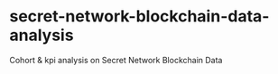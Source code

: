 # secret-network-blockchain-data-analysis
Cohort &amp; kpi analysis on Secret Network Blockchain Data
